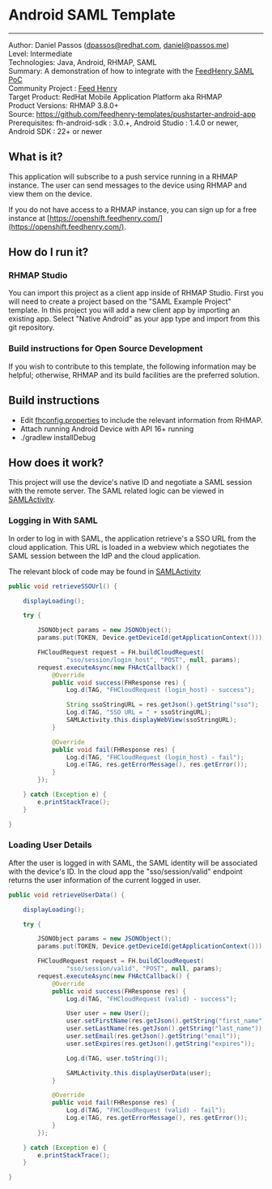 # Android SAML Template
---------
Author: Daniel Passos (dpassos@redhat.com, daniel@passos.me)     
Level: Intermediate  
Technologies: Java, Android, RHMAP, SAML  
Summary: A demonstration of how to integrate with the [FeedHenry SAML PoC](https://github.com/feedhenry-templates/saml-cloud-app)  
Community Project : [Feed Henry](http://feedhenry.org/)  
Target Product: RedHat Mobile Application Platform aka RHMAP    
Product Versions: RHMAP 3.8.0+   
Source: https://github.com/feedhenry-templates/pushstarter-android-app  
Prerequisites: fh-android-sdk : 3.0.+, Android Studio : 1.4.0 or newer, Android SDK : 22+ or newer

## What is it?

This application will subscribe to a push service running in a RHMAP instance. The user can send messages to the device using RHMAP and view them on the device.  

If you do not have access to a RHMAP instance, you can sign up for a free instance at [https://openshift.feedhenry.com/](https://openshift.feedhenry.com/).

## How do I run it?  

### RHMAP Studio

You can import this project as a client app inside of RHMAP Studio.  First you will need to create a project based on the  "SAML Example Project" template.  In this project you will add a new client app by importing an existing app.  Select "Native Android" as your app type and import from this git repository. 

### Build instructions for Open Source Development
If you wish to contribute to this template, the following information may be helpful; otherwise, RHMAP and its build facilities are the preferred solution.

## Build instructions
 * Edit [fhconfig.properties](app/src/main/assets/fhconfig.properties) to include the relevant information from RHMAP.  
 * Attach running Android Device with API 16+ running  
 * ./gradlew installDebug  
 
## How does it work?

This project will use the device's native ID and negotiate a SAML session with the remote server.  The SAML related logic can be viewed in [SAMLActivity](app/src/main/java/org/feedhenry/saml/SAMLActivity.java).

### Logging in With SAML

In order to log in with SAML, the application retrieve's a SSO URL from the cloud application.  This URL is loaded in a webview which negotiates the SAML session between the IdP and the cloud application.

The relevant block of code may be found in [SAMLActivity](app/src/main/java/org/feedhenry/saml/SAMLActivity.java)
```java
public void retrieveSSOUrl() {

    displayLoading();

    try {

        JSONObject params = new JSONObject();
        params.put(TOKEN, Device.getDeviceId(getApplicationContext()));

        FHCloudRequest request = FH.buildCloudRequest(
                "sso/session/login_host", "POST", null, params);
        request.executeAsync(new FHActCallback() {
            @Override
            public void success(FHResponse res) {
                Log.d(TAG, "FHCloudRequest (login_host) - success");

                String ssoStringURL = res.getJson().getString("sso");
                Log.d(TAG, "SSO URL = " + ssoStringURL);
                SAMLActivity.this.displayWebView(ssoStringURL);
            }

            @Override
            public void fail(FHResponse res) {
                Log.d(TAG, "FHCloudRequest (login_host) - fail");
                Log.e(TAG, res.getErrorMessage(), res.getError());
            }
        });

    } catch (Exception e) {
        e.printStackTrace();
    }

}

```
### Loading User Details

After the user is logged in with SAML, the SAML identity will be associated with the device's ID.  In the cloud app the "sso/session/valid" endpoint returns the user information of the current logged in user.

```java
public void retrieveUserData() {

    displayLoading();

    try {

        JSONObject params = new JSONObject();
        params.put(TOKEN, Device.getDeviceId(getApplicationContext()));

        FHCloudRequest request = FH.buildCloudRequest(
                "sso/session/valid", "POST", null, params);
        request.executeAsync(new FHActCallback() {
            @Override
            public void success(FHResponse res) {
                Log.d(TAG, "FHCloudRequest (valid) - success");

                User user = new User();
                user.setFirstName(res.getJson().getString("first_name"));
                user.setLastName(res.getJson().getString("last_name"));
                user.setEmail(res.getJson().getString("email"));
                user.setExpires(res.getJson().getString("expires"));

                Log.d(TAG, user.toString());

                SAMLActivity.this.displayUserData(user);
            }

            @Override
            public void fail(FHResponse res) {
                Log.d(TAG, "FHCloudRequest (valid) - fail");
                Log.e(TAG, res.getErrorMessage(), res.getError());
            }
        });

    } catch (Exception e) {
        e.printStackTrace();
    }

}
```